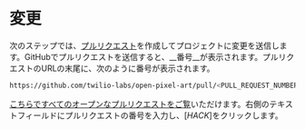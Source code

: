 # 変更

次のステップでは、[プルリクエスト](https://help.github.com/en/articles/about-pull-requests)を作成してプロジェクトに変更を送信します。GitHubでプルリクエストを送信すると、__番号__が表示されます。プルリクエストのURLの末尾に、次のように番号が表示されます。

```bash
https://github.com/twilio-labs/open-pixel-art/pull/<PULL_REQUEST_NUMBER>
```

[こちらですべてのオープンなプルリクエストをご覧](https://github.com/pulls)いただけます。右側のテキストフィールドにプルリクエストの番号を入力し、[*HACK*]をクリックします。